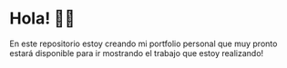 # Hola! 👋🏻

En este repositorio estoy creando mi portfolio personal que muy pronto estará disponible para ir mostrando el trabajo que estoy realizando!
